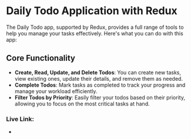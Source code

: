 # Daily Todo Application with Redux

The Daily Todo app, supported by Redux, provides a full range of tools to help you manage your tasks effectively. Here's what you can do with this app:

## Core Functionality

- **Create, Read, Update, and Delete Todos**: You can create new tasks, view existing ones, update their details, and remove them as needed.
- **Complete Todos**: Mark tasks as completed to track your progress and manage your workload efficiently.
- **Filter Todos by Priority**: Easily filter your todos based on their priority, allowing you to focus on the most critical tasks at hand.

### Live Link:

-
